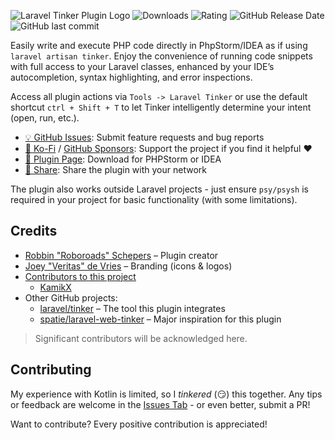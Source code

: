 ![Laravel Tinker Plugin Logo](https://raw.githubusercontent.com/Roboroads/laravel-tinker/master/.github/branding/logo-text.png)
![Downloads](https://img.shields.io/jetbrains/plugin/d/14957-laravel-tinker?style=flat-square)
![Rating](https://img.shields.io/jetbrains/plugin/r/rating/14957-laravel-tinker?style=flat-square)
![GitHub Release Date](https://img.shields.io/github/release-date/Roboroads/laravel-tinker?label=Release%20Date&style=flat-square)
![GitHub last commit](https://img.shields.io/github/last-commit/Roboroads/laravel-tinker?style=flat-square)

<!-- Plugin description -->
Easily write and execute PHP code directly in PhpStorm/IDEA as if using `laravel artisan tinker`. Enjoy the convenience of running code snippets with full access to your Laravel classes, enhanced by your IDE’s autocompletion, syntax highlighting, and error inspections.

Access all plugin actions via `Tools -> Laravel Tinker` or use the default shortcut `ctrl + Shift + T` to let Tinker intelligently determine your intent (open, run, etc.).

- [💡 GitHub Issues](https://github.com/Roboroads/laravel-tinker/issues): Submit feature requests and bug reports
- [🙏 Ko-Fi](https://ko-fi.com/roboroads) / [GitHub Sponsors](https://github.com/sponsors/Roboroads): Support the project if you find it helpful ❤️
- [🔌 Plugin Page](https://plugins.jetbrains.com/plugin/14957-laravel-tinker/): Download for PHPStorm or IDEA
- [🔗 Share](https://linktr.ee/laraveltinkerplugin): Share the plugin with your network

The plugin also works outside Laravel projects - just ensure `psy/psysh` is required in your project for basic functionality (with some limitations).
<!-- Plugin description end -->

## Credits

- [Robbin "Roboroads" Schepers](https://github.com/Roboroads) – Plugin creator
- [Joey "Veritas" de Vries](https://www.linkedin.com/in/joey-veritas/) – Branding (icons & logos)
- [Contributors to this project](https://github.com/Roboroads/laravel-tinker/graphs/contributors)
    - [KamikX](https://github.com/KamikX)
- Other GitHub projects:
    - [laravel/tinker](https://github.com/laravel/tinker) – The tool this plugin integrates
    - [spatie/laravel-web-tinker](https://github.com/spatie/laravel-web-tinker) – Major inspiration for this plugin

> Significant contributors will be acknowledged here.

## Contributing

My experience with Kotlin is limited, so I *tinkered* (😏) this together. Any tips or feedback are welcome in the [Issues Tab](https://github.com/Roboroads/laravel-tinker/issues) - or even better, submit a PR!

Want to contribute? Every positive contribution is appreciated!
